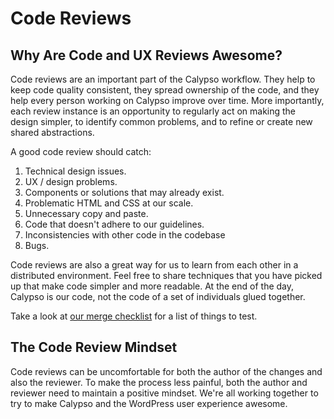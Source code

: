 Code Reviews
============

Why Are Code and UX Reviews Awesome?
------------------------------------

Code reviews are an important part of the Calypso workflow. They help to keep code quality consistent, they spread ownership of the code, and they help every person working on Calypso improve over time. More importantly, each review instance is an opportunity to regularly act on making the design simpler, to identify common problems, and to refine or create new shared abstractions.

A good code review should catch:

1. Technical design issues.
2. UX / design problems.
3. Components or solutions that may already exist.
4. Problematic HTML and CSS at our scale.
5. Unnecessary copy and paste.
6. Code that doesn't adhere to our guidelines.
7. Inconsistencies with other code in the codebase
8. Bugs.

Code reviews are also a great way for us to learn from each other in a distributed environment. Feel free to share techniques that you have picked up that make code simpler and more readable. At the end of the day, Calypso is our code, not the code of a set of individuals glued together.

Take a look at [our merge checklist](merge-checklist.md) for a list of things to test.

The Code Review Mindset
-----------------------

Code reviews can be uncomfortable for both the author of the changes and also the reviewer. To make the process less painful, both the author and reviewer need to maintain a positive mindset. We're all working together to try to make Calypso and the WordPress user experience awesome.
